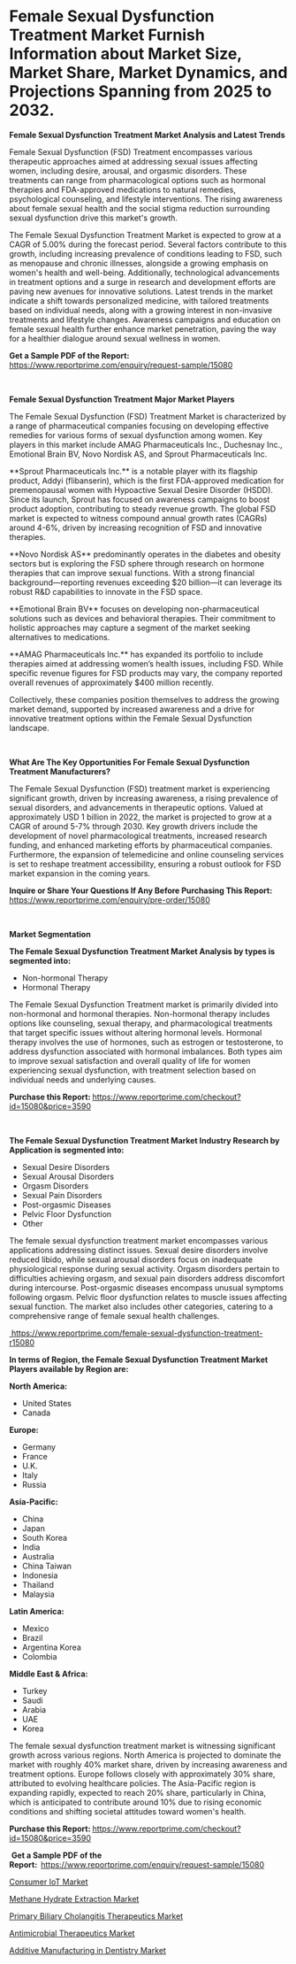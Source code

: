 <p><h1>Female Sexual Dysfunction Treatment Market Furnish Information about Market Size, Market Share, Market Dynamics, and Projections Spanning from 2025 to 2032.</h1></p><p><strong>Female Sexual Dysfunction Treatment Market Analysis and Latest Trends</strong></p>
<p><p>Female Sexual Dysfunction (FSD) Treatment encompasses various therapeutic approaches aimed at addressing sexual issues affecting women, including desire, arousal, and orgasmic disorders. These treatments can range from pharmacological options such as hormonal therapies and FDA-approved medications to natural remedies, psychological counseling, and lifestyle interventions. The rising awareness about female sexual health and the social stigma reduction surrounding sexual dysfunction drive this market's growth.</p><p>The Female Sexual Dysfunction Treatment Market is expected to grow at a CAGR of 5.00% during the forecast period. Several factors contribute to this growth, including increasing prevalence of conditions leading to FSD, such as menopause and chronic illnesses, alongside a growing emphasis on women's health and well-being. Additionally, technological advancements in treatment options and a surge in research and development efforts are paving new avenues for innovative solutions. Latest trends in the market indicate a shift towards personalized medicine, with tailored treatments based on individual needs, along with a growing interest in non-invasive treatments and lifestyle changes. Awareness campaigns and education on female sexual health further enhance market penetration, paving the way for a healthier dialogue around sexual wellness in women.</p></p>
<p><strong>Get a Sample PDF of the Report:&nbsp;</strong> <a href="https://www.reportprime.com/enquiry/request-sample/15080?utm_campaign=28&utm_medium=2&utm_source=Github&utm_content=ia&utm_term=20032025&utm_id=female-sexual-dysfunction-treatment">https://www.reportprime.com/enquiry/request-sample/15080</a></p>
<p>&nbsp;</p>
<p><strong>Female Sexual Dysfunction Treatment Major Market Players</strong></p>
<p><p>The Female Sexual Dysfunction (FSD) Treatment Market is characterized by a range of pharmaceutical companies focusing on developing effective remedies for various forms of sexual dysfunction among women. Key players in this market include AMAG Pharmaceuticals Inc., Duchesnay Inc., Emotional Brain BV, Novo Nordisk AS, and Sprout Pharmaceuticals Inc.</p><p>**Sprout Pharmaceuticals Inc.** is a notable player with its flagship product, Addyi (flibanserin), which is the first FDA-approved medication for premenopausal women with Hypoactive Sexual Desire Disorder (HSDD). Since its launch, Sprout has focused on awareness campaigns to boost product adoption, contributing to steady revenue growth. The global FSD market is expected to witness compound annual growth rates (CAGRs) around 4-6%, driven by increasing recognition of FSD and innovative therapies.</p><p>**Novo Nordisk AS** predominantly operates in the diabetes and obesity sectors but is exploring the FSD sphere through research on hormone therapies that can improve sexual functions. With a strong financial background—reporting revenues exceeding $20 billion—it can leverage its robust R&D capabilities to innovate in the FSD space.</p><p>**Emotional Brain BV** focuses on developing non-pharmaceutical solutions such as devices and behavioral therapies. Their commitment to holistic approaches may capture a segment of the market seeking alternatives to medications.</p><p>**AMAG Pharmaceuticals Inc.** has expanded its portfolio to include therapies aimed at addressing women’s health issues, including FSD. While specific revenue figures for FSD products may vary, the company reported overall revenues of approximately $400 million recently.</p><p>Collectively, these companies position themselves to address the growing market demand, supported by increased awareness and a drive for innovative treatment options within the Female Sexual Dysfunction landscape.</p></p>
<p>&nbsp;</p>
<p><strong>What Are The Key Opportunities For Female Sexual Dysfunction Treatment Manufacturers?</strong></p>
<p><p>The Female Sexual Dysfunction (FSD) treatment market is experiencing significant growth, driven by increasing awareness, a rising prevalence of sexual disorders, and advancements in therapeutic options. Valued at approximately USD 1 billion in 2022, the market is projected to grow at a CAGR of around 5-7% through 2030. Key growth drivers include the development of novel pharmacological treatments, increased research funding, and enhanced marketing efforts by pharmaceutical companies. Furthermore, the expansion of telemedicine and online counseling services is set to reshape treatment accessibility, ensuring a robust outlook for FSD market expansion in the coming years.</p></p>
<p><strong>Inquire or Share Your Questions If Any Before Purchasing This Report:</strong> <a href="https://www.reportprime.com/enquiry/pre-order/15080?utm_campaign=28&utm_medium=2&utm_source=Github&utm_content=ia&utm_term=20032025&utm_id=female-sexual-dysfunction-treatment">https://www.reportprime.com/enquiry/pre-order/15080</a></p>
<p>&nbsp;</p>
<p><strong>Market Segmentation</strong></p>
<p><strong>The Female Sexual Dysfunction Treatment Market Analysis by types is segmented into:</strong></p>
<p><ul><li>Non-hormonal Therapy</li><li>Hormonal Therapy</li></ul></p>
<p><p>The Female Sexual Dysfunction Treatment market is primarily divided into non-hormonal and hormonal therapies. Non-hormonal therapy includes options like counseling, sexual therapy, and pharmacological treatments that target specific issues without altering hormonal levels. Hormonal therapy involves the use of hormones, such as estrogen or testosterone, to address dysfunction associated with hormonal imbalances. Both types aim to improve sexual satisfaction and overall quality of life for women experiencing sexual dysfunction, with treatment selection based on individual needs and underlying causes.</p></p>
<p><strong>Purchase this Report:&nbsp;</strong><a href="https://www.reportprime.com/checkout?id=15080&price=3590&utm_campaign=28&utm_medium=2&utm_source=Github&utm_content=ia&utm_term=20032025&utm_id=female-sexual-dysfunction-treatment">https://www.reportprime.com/checkout?id=15080&price=3590</a></p>
<p>&nbsp;</p>
<p><strong>The Female Sexual Dysfunction Treatment Market Industry Research by Application is segmented into:</strong></p>
<p><ul><li>Sexual Desire Disorders</li><li>Sexual Arousal Disorders</li><li>Orgasm Disorders</li><li>Sexual Pain Disorders</li><li>Post-orgasmic Diseases</li><li>Pelvic Floor Dysfunction</li><li>Other</li></ul></p>
<p><p>The female sexual dysfunction treatment market encompasses various applications addressing distinct issues. Sexual desire disorders involve reduced libido, while sexual arousal disorders focus on inadequate physiological response during sexual activity. Orgasm disorders pertain to difficulties achieving orgasm, and sexual pain disorders address discomfort during intercourse. Post-orgasmic diseases encompass unusual symptoms following orgasm. Pelvic floor dysfunction relates to muscle issues affecting sexual function. The market also includes other categories, catering to a comprehensive range of female sexual health challenges.</p></p>
<p><a href="https://www.reportprime.com/female-sexual-dysfunction-treatment-r15080?utm_campaign=28&utm_medium=2&utm_source=Github&utm_content=ia&utm_term=20032025&utm_id=female-sexual-dysfunction-treatment">&nbsp;https://www.reportprime.com/female-sexual-dysfunction-treatment-r15080</a></p>
<p><strong>In terms of Region, the Female Sexual Dysfunction Treatment Market Players available by Region are:</strong></p>
<p>
    <p> <strong> North America: </strong>
        <ul>
            <li>United States</li>
            <li>Canada</li>
        </ul>
        </p> 
    <p> <strong> Europe: </strong>
        <ul>
            <li>Germany</li>
            <li>France</li>
            <li>U.K.</li>
            <li>Italy</li>
            <li>Russia</li>
        </ul>
        </p> 
    <p> <strong> Asia-Pacific: </strong>
        <ul>
            <li>China</li>
            <li>Japan</li>
            <li>South Korea</li>
            <li>India</li>
            <li>Australia</li>
            <li>China Taiwan</li>
            <li>Indonesia</li>
            <li>Thailand</li>
            <li>Malaysia</li>
        </ul>
        </p> 
    <p> <strong> Latin America: </strong>
        <ul>
            <li>Mexico</li>
            <li>Brazil</li>
            <li>Argentina Korea</li>
            <li>Colombia</li>
        </ul>
        </p> 
    <p> <strong> Middle East & Africa: </strong>
        <ul>
            <li>Turkey</li>
            <li>Saudi</li>
            <li>Arabia</li>
            <li>UAE</li>
            <li>Korea</li>
        </ul>
    </p>
    </p>
<p><p>The female sexual dysfunction treatment market is witnessing significant growth across various regions. North America is projected to dominate the market with roughly 40% market share, driven by increasing awareness and treatment options. Europe follows closely with approximately 30% share, attributed to evolving healthcare policies. The Asia-Pacific region is expanding rapidly, expected to reach 20% share, particularly in China, which is anticipated to contribute around 10% due to rising economic conditions and shifting societal attitudes toward women's health.</p></p>
<p><strong>Purchase this Report: </strong><a href="https://www.reportprime.com/checkout?id=15080&price=3590&utm_campaign=28&utm_medium=2&utm_source=Github&utm_content=ia&utm_term=20032025&utm_id=female-sexual-dysfunction-treatment">https://www.reportprime.com/checkout?id=15080&price=3590</a></p>
<p>&nbsp;<strong>Get a Sample PDF of the Report:&nbsp;&nbsp;</strong><a href="https://www.reportprime.com/enquiry/request-sample/15080?utm_campaign=28&utm_medium=2&utm_source=Github&utm_content=ia&utm_term=20032025&utm_id=female-sexual-dysfunction-treatment">https://www.reportprime.com/enquiry/request-sample/15080</a></p>
<p><strong></strong></p>
<p><p><a href="https://github.com/abexjeliti/Market-Research-Report-List-1/blob/main/consumer-iot-market.md?utm_campaign=28&utm_medium=2&utm_source=Github&utm_content=ia&utm_term=20032025&utm_id=female-sexual-dysfunction-treatment">Consumer IoT Market</a></p><p><a href="https://github.com/dibesnayee/Market-Research-Report-List-1/blob/main/methane-hydrate-extraction-market.md?utm_campaign=28&utm_medium=2&utm_source=Github&utm_content=ia&utm_term=20032025&utm_id=female-sexual-dysfunction-treatment">Methane Hydrate Extraction Market</a></p><p><a href="https://github.com/vassihucz/Market-Research-Report-List-1/blob/main/primary-biliary-cholangitis-therapeutics-market.md?utm_campaign=28&utm_medium=2&utm_source=Github&utm_content=ia&utm_term=20032025&utm_id=female-sexual-dysfunction-treatment">Primary Biliary Cholangitis Therapeutics Market</a></p><p><a href="https://github.com/denbelnmer50/Market-Research-Report-List-1/blob/main/antimicrobial-therapeutics-market.md?utm_campaign=28&utm_medium=2&utm_source=Github&utm_content=ia&utm_term=20032025&utm_id=female-sexual-dysfunction-treatment">Antimicrobial Therapeutics Market</a></p><p><a href="https://github.com/rreynagjysma65/Market-Research-Report-List-1/blob/main/additive-manufacturing-in-dentistry-market.md?utm_campaign=28&utm_medium=2&utm_source=Github&utm_content=ia&utm_term=20032025&utm_id=female-sexual-dysfunction-treatment">Additive Manufacturing in Dentistry Market</a></p></p>